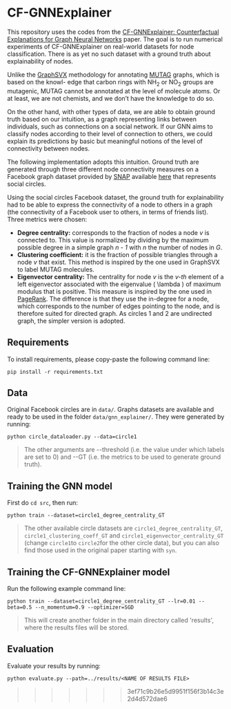 # CF-GNNExplainer

This repository uses the codes from the [CF-GNNExplainer: Counterfactual Explanations for Graph Neural Networks](https://arxiv.org/abs/2102.03322) paper. The goal is to run numerical experiments of CF-GNNExplainer on real-world datasets for node classification. There is as yet no such dataset with a ground truth about explainability of nodes.

Unlike the [GraphSVX](https://arxiv.org/pdf/2104.10482.pdf) methodology for annotating [MUTAG](https://huggingface.co/datasets/graphs-datasets/MUTAG) graphs, which is based on the knowl-
edge that carbon rings with NH<sub>2</sub> or NO<sub>2</sub> groups are mutagenic, MUTAG cannot be annotated at the
level of molecule atoms. Or at least, we are not chemists, and we don’t have the knowledge to do so.

On the other hand, with other types of data, we are able to obtain ground truth based on our
intuition, as a graph representing links between individuals, such as connections on a social network.
If our GNN aims to classify nodes according to their level of connection to others, we could explain
its predictions by basic but meaningful notions of the level of connectivity between nodes.

The following implementation adopts this intuition. Ground truth are generated through three
different node connectivity measures on a Facebook graph dataset provided by [SNAP](http://snap.stanford.edu) available [here](http://snap.stanford.edu/data/ego-Facebook.html) that represents social circles.

Using the social circles Facebook dataset, the ground truth for explainability had to be able to express the connectivity of a node to others in a graph (the connectivity of a Facebook user to others, in terms of friends list). Three metrics were chosen:

- **Degree centrality:** corresponds to the fraction of nodes a node *v* is connected to. This value is normalized by dividing by the maximum possible degree in a simple graph *n - 1* with *n* the number of nodes in *G*.
- **Clustering coefficient:** it is the fraction of possible triangles through a node *v* that exist. This method is inspired by the one used in GraphSVX to label MUTAG molecules.
- **Eigenvector centrality:** The centrality for node *v* is the *v-th* element of a left eigenvector associated with the eigenvalue \( \lambda \) of maximum modulus that is positive. This measure is inspired by the one used in [PageRank](https://www.cis.upenn.edu/~mkearns/teaching/NetworkedLife/pagerank.pdf). The difference is that they use the in-degree for a node, which corresponds to the number of edges pointing to the node, and is therefore suited for directed graph. As circles 1 and 2 are undirected graph, the simpler version is adopted.

## Requirements
To install requirements, please copy-paste the following command line:
```shell
pip install -r requirements.txt
```

## Data
Original Facebook circles are in ```data/```. Graphs datasets are available and ready to be used in the folder ```data/gnn_explainer/```. They were generated by running:
```shell
python circle_dataloader.py --data=circle1
```
> The other arguments are --threshold (i.e. the value under which labels are set to 0) and --GT (i.e. the metrics to be used to generate ground truth).


## Training the GNN model
First do ```cd src```, then run:
```shell
python train --dataset=circle1_degree_centrality_GT
```
> The other available circle datasets are ```circle1_degree_centrality_GT```, ```circle1_clustering_coeff_GT``` and ```circle1_eigenvector_centrality_GT``` (change ```circle1```to ```circle2```for the other circle data), but you can also find those used in the original paper starting with ```syn```.

## Training the CF-GNNExplainer model
Run the following example command line:
```shell
python train --dataset=circle1_degree_centrality_GT --lr=0.01 --beta=0.5 --n_momentum=0.9 --optimizer=SGD
```
> This will create another folder in the main directory called 'results', where the results files will be stored.

## Evaluation

Evaluate your results by running:
```shell
python evaluate.py --path=../results/<NAME OF RESULTS FILE>
```
>>>>>>> 3ef71c9b26e5d9951f156f3b14c3e2d4d572dae6

